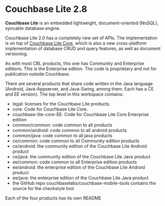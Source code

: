 
# Couchbase Lite 2.8

**Couchbase Lite** is an embedded lightweight, document-oriented (NoSQL), syncable database engine.

Couchbase Lite 2.0 has a completely new set of APIs. The implementation is on top of [Couchbase Lite Core](https://github.com/couchbase/couchbase-lite-core), which is also a new cross-platform implementation of database CRUD and query features, as well as document versioning.

As with most CBL products, this one has Community and Enterprise editions.
This is the Enterprise edition.  The code is proprietary and not for publication
outside Couchbase.

There are several products that share code written in the Java language
(Android, Java-Appserver, and Java-Swing, among them.  Each has a CE and EE version).
The top level in this workspace contains:

* legal: licenses for the Couchbase Lite products.
* core: Code for Couchbase Lite Core.
* couchbase-lite-core-EE: Code for Couchbase Lite Core Enterprise edition
* common/common: code common to all products
* common/android: code common to all android products
* common/java: code common to all java products
* ce/common: code common to all Community edition products
* ce/android: the community edition of the Couchbase Lite Android product
* ce/java: the community edition of the Couchbase Lite Java product
* ee/common: code common to all Enterprise edition products
* ee/android: the enterprise edition of the Couchbase Lite Android product
* ee/java: the enterprise edition of the Couchbase Lite Java product
* the GitHub repo couchbaselabs/couchbase-mobile-tools contains the source for the checkstyle tool

Each of the four products has its own README

